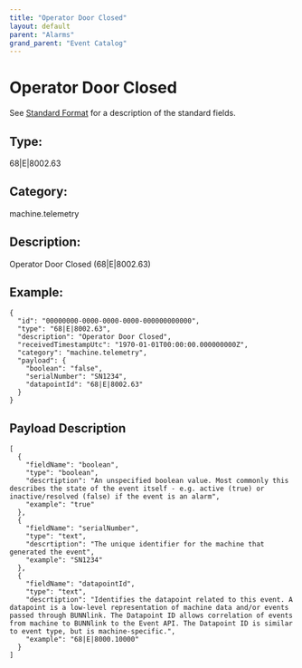 ```yaml
---
title: "Operator Door Closed"
layout: default
parent: "Alarms"
grand_parent: "Event Catalog"
---
```


# Operator Door Closed

See [Standard Format](/event-subscriptions/event-format) for a description of the standard fields.

## Type:

68\|E\|8002.63

## Category:

machine.telemetry

## Description: 

Operator Door Closed (68\|E\|8002.63)

## Example:

```
{
  "id": "00000000-0000-0000-0000-000000000000",
  "type": "68|E|8002.63",
  "description": "Operator Door Closed",
  "receivedTimestampUtc": "1970-01-01T00:00:00.000000000Z",
  "category": "machine.telemetry",
  "payload": {
    "boolean": "false",
    "serialNumber": "SN1234",
    "datapointId": "68|E|8002.63"
  }
}
```

## Payload Description

```
[
  {
    "fieldName": "boolean",
    "type": "boolean",
    "descrtiption": "An unspecified boolean value. Most commonly this describes the state of the event itself - e.g. active (true) or inactive/resolved (false) if the event is an alarm",
    "example": "true"
  },
  {
    "fieldName": "serialNumber",
    "type": "text",
    "descrtiption": "The unique identifier for the machine that generated the event",
    "example": "SN1234"
  },
  {
    "fieldName": "datapointId",
    "type": "text",
    "descrtiption": "Identifies the datapoint related to this event. A datapoint is a low-level representation of machine data and/or events passed through BUNNlink. The Datapoint ID allows correlation of events from machine to BUNNlink to the Event API. The Datapoint ID is similar to event type, but is machine-specific.",
    "example": "68|E|8000.10000"
  }
]
```

